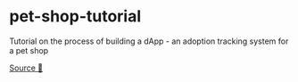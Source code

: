 # pet-shop-tutorial
Tutorial on the process of building a dApp - an adoption tracking system for a pet shop

[Source 🏹](https://trufflesuite.com/tutorial/index.html#writing-the-smart-contract)
